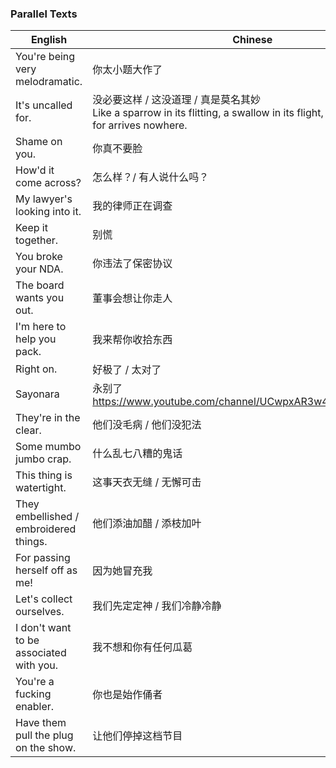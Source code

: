 ### Parallel Texts

| English | Chinese |
| --- | --- |
| You're being very melodramatic. | 你太小题大作了 |
| It's uncalled for. | 没必要这样 / 这没道理 / 真是莫名其妙 <br> Like a sparrow in its flitting, a swallow in its flight, a curse uncalled-for arrives nowhere. |
| Shame on you. | 你真不要脸 |
| How'd it come across? | 怎么样？/ 有人说什么吗？ |
| My lawyer's looking into it. | 我的律师正在调查 |
| Keep it together. | 别慌 |
| You broke your NDA. | 你违法了保密协议 |
| The board wants you out. | 董事会想让你走人 |
| I'm here to help you pack. | 我来帮你收拾东西 |
| Right on. | 好极了 / 太对了 |
| Sayonara | 永别了 https://www.youtube.com/channel/UCwpxAR3w48jIOCUIUAeNe1Q |
| They're in the clear. | 他们没毛病 / 他们没犯法 |
| Some mumbo jumbo crap. | 什么乱七八糟的鬼话 |
| This thing is watertight. | 这事天衣无缝 / 无懈可击 |
| They embellished / embroidered things. | 他们添油加醋 / 添枝加叶 |
| For passing herself off as me! | 因为她冒充我 |
| Let's collect ourselves. | 我们先定定神 / 我们冷静冷静 |
| I don't want to be associated with you. | 我不想和你有任何瓜葛 |
| You're a fucking enabler. | 你也是始作俑者 |
| Have them pull the plug on the show. | 让他们停掉这档节目 |









